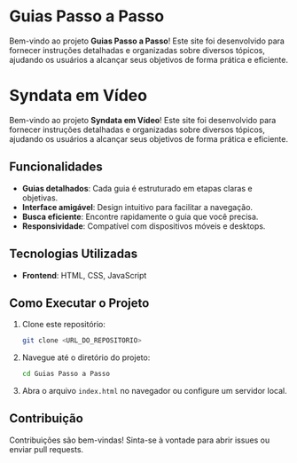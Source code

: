 # Guias Passo a Passo

Bem-vindo ao projeto **Guias Passo a Passo**! Este site foi desenvolvido para fornecer instruções detalhadas e organizadas sobre diversos tópicos, ajudando os usuários a alcançar seus objetivos de forma prática e eficiente.

# Syndata em Vídeo

Bem-vindo ao projeto **Syndata em Vídeo**! Este site foi desenvolvido para fornecer instruções detalhadas e organizadas sobre diversos tópicos, ajudando os usuários a alcançar seus objetivos de forma prática e eficiente.

## Funcionalidades

- **Guias detalhados**: Cada guia é estruturado em etapas claras e objetivas.
- **Interface amigável**: Design intuitivo para facilitar a navegação.
- **Busca eficiente**: Encontre rapidamente o guia que você precisa.
- **Responsividade**: Compatível com dispositivos móveis e desktops.

## Tecnologias Utilizadas

- **Frontend**: HTML, CSS, JavaScript

## Como Executar o Projeto

1. Clone este repositório:
   ```bash
   git clone <URL_DO_REPOSITORIO>
   ```
2. Navegue até o diretório do projeto:
   ```bash
   cd Guias Passo a Passo
   ```
3. Abra o arquivo `index.html` no navegador ou configure um servidor local.

## Contribuição

Contribuições são bem-vindas! Sinta-se à vontade para abrir issues ou enviar pull requests.
